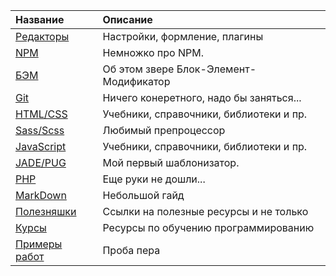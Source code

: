 |               Название             |                 Описание                |
|:-----------------------------------|:----------------------------------------|
| [Редакторы](readme/Editors.md)     |Настройки, формление, плагины            |
| [NPM](readme/NPM.md)               |Немножко про NPM.                        |
| [БЭМ](readme/BEM.md)               |Об этом звере Блок-Элемент-Модификатор   |
| [Git](readme/Git.md)               |Ничего конеретного, надо бы заняться...  |
| [HTML/CSS](readme/HTML-CSS.md)     |Учебники, справочники, библиотеки и пр.  |
| [Sass/Scss](readme/Sass.md)        |Любимый препроцессор                     |
| [JavaScript](readme/JavaScript.md) |Учебники, справочники, библиотеки и пр.  |
| [JADE/PUG](readme/JADE-PUG.md)     |Мой первый шаблонизатор.                 |
| [PHP](readme/PHP.md)               |Еще руки не дошли...                     |
| [MarkDown](readme/MarkDown.md)     |Небольшой гайд                           |
| [Полезняшки](readme/Useful.md)     |Ссылки на полезные ресурсы и не только   |
| [Курсы](readme/Courses.md)         |Ресурсы по обучению программированию     |
| [Примеры работ](https://github.com/vik-vavilikhin/portfolio)|Проба пера      |
